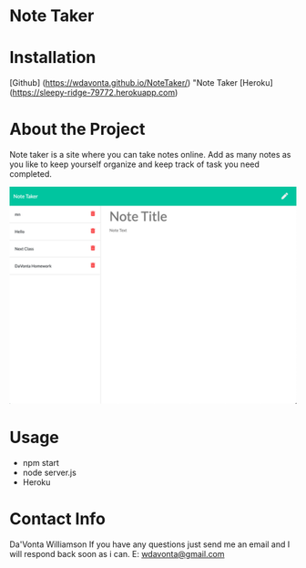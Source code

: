 # Note Taker



# Installation
[Github] (https://wdavonta.github.io/NoteTaker/) "Note Taker
[Heroku] (https://sleepy-ridge-79772.herokuapp.com)


# About the Project
Note taker is a site where you can take notes online. Add as many notes as you like to keep yourself organize and keep track of task you need completed.

![alt text](notetaker.png "Note taker picture")

# Usage
- npm start
- node server.js
- Heroku


# Contact Info
Da'Vonta Williamson
If you have any questions just send me an email and I will respond back soon as i can.
E: <a href="mailto:wdavonta@gmail.com">wdavonta@gmail.com</a>
                </address>